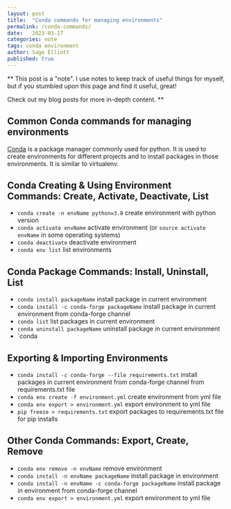 ```yaml
---
layout: post
title:  "Conda commands for managing environments"
permalink: /conda-commands/
date:   2023-03-27
categories: note
tags: conda environment
author: Sage Elliott
published: true
---
```


** 
This post is a "note". I use notes to keep track of useful things for myself, but if you stumbled upon this page and find it useful, great!

Check out my blog posts for more in-depth content.
**

## Common Conda commands for managing environments

[Conda](https://docs.conda.io/en/latest/) is a package manager commonly used for python. It is used to create environments for different projects and to install packages in those environments. It is similar to virtualenv.

## Conda Creating & Using Environment Commands: Create, Activate, Deactivate, List
- `conda create -n envName python=3.8` create environment with python version
- `conda activate envName` activate environment (or `source activate envName` in some operating systems)
- `conda deactivate` deactivate environment
- `conda env list` list environments

## Conda Package Commands: Install, Uninstall, List
- `conda install packageName` install package in current environment
- `conda install -c conda-forge packageName` install package in current environment from conda-forge channel
- `conda list` list packages in current environment
- `conda uninstall packageName` uninstall package in current environment
- `conda 

## Exporting & Importing Environments
- `conda install -c conda-forge --file requirements.txt` install packages in current environment from conda-forge channel from requirements.txt file
- `conda env create -f environment.yml` create environment from yml file
- `conda env export > environment.yml` export environment to yml file
- `pip freeze > requirements.txt` export packages to requirements.txt file for pip installs


## Other Conda Commands: Export, Create, Remove
- `conda env remove -n envName` remove environment
- `conda install -n envName packageName` install package in environment
- `conda install -n envName -c conda-forge packageName` install package in environment from conda-forge channel
- `conda env export > environment.yml` export environment to yml file



